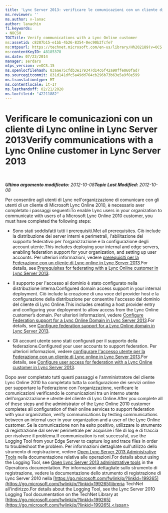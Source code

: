 ```yaml
---
title: 'Lync Server 2013: verificare le comunicazioni con un cliente di Lync Online'
ms.reviewer: ''
ms.author: v-lanac
author: lanachin
f1.keywords:
- NOCSH
TOCTitle: Verify communications with a Lync Online customer
ms:assetid: c8287b15-e1bb-4b26-8354-0ec90b2fcfe7
ms:mtpsurl: https://technet.microsoft.com/en-us/library/Hh202189(v=OCS.15)
ms:contentKeyID: 48185378
ms.date: 07/23/2014
manager: serdars
mtps_version: v=OCS.15
ms.openlocfilehash: 03aae75cfdb3e179347d14c6f42a90ffe060fad7
ms.sourcegitcommit: 831d141dfc5a49dd764cb296b73b63e5a9f8e599
ms.translationtype: MT
ms.contentlocale: it-IT
ms.lasthandoff: 02/21/2020
ms.locfileid: "42211882"
---
```

<div data-xmlns="http://www.w3.org/1999/xhtml">

<div class="topic" data-xmlns="http://www.w3.org/1999/xhtml" data-msxsl="urn:schemas-microsoft-com:xslt" data-cs="https://msdn.microsoft.com/">

<div data-asp="https://msdn2.microsoft.com/asp">

# <a name="verify-communications-with-a-lync-online-customer-in-lync-server-2013"></a><span data-ttu-id="ff8f4-102">Verificare le comunicazioni con un cliente di Lync online in Lync Server 2013</span><span class="sxs-lookup"><span data-stu-id="ff8f4-102">Verify communications with a Lync Online customer in Lync Server 2013</span></span>

</div>

<div id="mainSection">

<div id="mainBody">

<span> </span>

<span data-ttu-id="ff8f4-103">_**Ultimo argomento modificato:** 2012-10-08_</span><span class="sxs-lookup"><span data-stu-id="ff8f4-103">_**Topic Last Modified:** 2012-10-08_</span></span>

<span data-ttu-id="ff8f4-104">Per consentire agli utenti di Lync nell'organizzazione di comunicare con gli utenti di un cliente di Microsoft Lync Online 2010, è necessario aver completato i passaggi seguenti:</span><span class="sxs-lookup"><span data-stu-id="ff8f4-104">To enable Lync users in your organization to communicate with users of a Microsoft Lync Online 2010 customer, you must have completed the following steps:</span></span>

  - <span data-ttu-id="ff8f4-105">Sono stati soddisfatti tutti i prerequisiti.</span><span class="sxs-lookup"><span data-stu-id="ff8f4-105">Met all prerequisites.</span></span> <span data-ttu-id="ff8f4-106">Ciò include la distribuzione dei server interni e perimetrali, l'abilitazione del supporto federativo per l'organizzazione e la configurazione degli account utente.</span><span class="sxs-lookup"><span data-stu-id="ff8f4-106">This includes deploying your internal and edge servers, enabling federation support for your organization, and setting up user accounts.</span></span> <span data-ttu-id="ff8f4-107">Per ulteriori informazioni, vedere [prerequisiti per la Federazione con un cliente di Lync online in Lync Server 2013](lync-server-2013-prerequisites-for-federating-with-a-lync-online-customer.md).</span><span class="sxs-lookup"><span data-stu-id="ff8f4-107">For details, see [Prerequisites for federating with a Lync Online customer in Lync Server 2013](lync-server-2013-prerequisites-for-federating-with-a-lync-online-customer.md).</span></span>

  - <span data-ttu-id="ff8f4-108">Il supporto per l'accesso al dominio è stato configurato nella distribuzione interna.</span><span class="sxs-lookup"><span data-stu-id="ff8f4-108">Configured domain access support in your internal deployment.</span></span> <span data-ttu-id="ff8f4-109">Ciò include la creazione di una voce del provider host e la configurazione della distribuzione per consentire l'accesso dal dominio del cliente di Lync Online.</span><span class="sxs-lookup"><span data-stu-id="ff8f4-109">This includes creating a host provider entry and configuring your deployment to allow access from the Lync Online customer’s domain.</span></span> <span data-ttu-id="ff8f4-110">Per ulteriori informazioni, vedere [Configure Federation support for a Lync Online Domain in Lync Server 2013](lync-server-2013-configure-federation-support-for-a-lync-online-domain.md).</span><span class="sxs-lookup"><span data-stu-id="ff8f4-110">For details, see [Configure federation support for a Lync Online domain in Lync Server 2013](lync-server-2013-configure-federation-support-for-a-lync-online-domain.md).</span></span>

  - <span data-ttu-id="ff8f4-111">Gli account utente sono stati configurati per il supporto della federazione.</span><span class="sxs-lookup"><span data-stu-id="ff8f4-111">Configured your user accounts to support federation.</span></span> <span data-ttu-id="ff8f4-112">Per ulteriori informazioni, vedere [configurare l'accesso utente per la Federazione con un cliente di Lync online in Lync Server 2013](lync-server-2013-configure-user-access-for-federation-with-a-lync-online-customer.md).</span><span class="sxs-lookup"><span data-stu-id="ff8f4-112">For details, see [Configure user access for federation with a Lync Online customer in Lync Server 2013](lync-server-2013-configure-user-access-for-federation-with-a-lync-online-customer.md).</span></span>

<span data-ttu-id="ff8f4-113">Dopo aver completato tutti questi passaggi e l'amministratore del cliente Lync Online 2010 ha completato tutta la configurazione dei servizi online per supportare la Federazione con l'organizzazione, verificare le comunicazioni verificando le comunicazioni tra un interno utente dell'organizzazione e utente del cliente di Lync Online.</span><span class="sxs-lookup"><span data-stu-id="ff8f4-113">After you complete all of these steps and the administrator of the Lync Online 2010 customer completes all configuration of their online services to support federation with your organization, verify communications by testing communications between an internal user in your organization and a user of the Lync Online customer.</span></span> <span data-ttu-id="ff8f4-114">Se la comunicazione non ha esito positivo, utilizzare lo strumento di registrazione dal server perimetrale per acquisire i file di log e di traccia per risolvere il problema.</span><span class="sxs-lookup"><span data-stu-id="ff8f4-114">If communication is not successful, use the Logging Tool from your Edge Server to capture log and trace files in order to troubleshoot the problem.</span></span> <span data-ttu-id="ff8f4-115">Per informazioni dettagliate sull'utilizzo dello strumento di registrazione, vedere [Open Lync Server 2013 Administrative Tools](lync-server-2013-open-lync-server-administrative-tools.md) nella documentazione relativa alle operazioni.</span><span class="sxs-lookup"><span data-stu-id="ff8f4-115">For details about using the Logging Tool, see [Open Lync Server 2013 administrative tools](lync-server-2013-open-lync-server-administrative-tools.md) in the Operations documentation.</span></span> <span data-ttu-id="ff8f4-116">Per informazioni dettagliate sullo strumento di registrazione, vedere la documentazione dello strumento di registrazione di Lync Server 2010 nella [https://go.microsoft.com/fwlink/p/?linkId=199265](https://go.microsoft.com/fwlink/p/?linkid=199265)libreria TechNet all'indirizzo.</span><span class="sxs-lookup"><span data-stu-id="ff8f4-116">For details about the Logging Tool, see the Lync Server 2010 Logging Tool documentation on the TechNet Library at [https://go.microsoft.com/fwlink/p/?linkId=199265](https://go.microsoft.com/fwlink/p/?linkid=199265).</span></span>

</div>

<span> </span>

</div>

</div>

</div>

